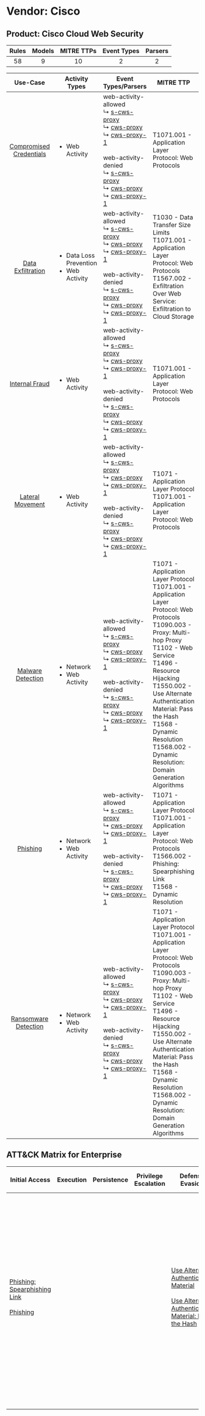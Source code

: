Vendor: Cisco
=============
Product: Cisco Cloud Web Security
---------------------------------
| Rules | Models | MITRE TTPs | Event Types | Parsers |
|:-----:|:------:|:----------:|:-----------:|:-------:|
|  58   |   9    |     10     |      2      |    2    |

|                                  Use-Case                                  | Activity Types                                              | Event Types/Parsers                                                                                                                                                                                                                                                                                                                                                                                       | MITRE TTP                                                                                                                                                                                                                                                                                                                                                    | Content                                                                                                                            |
|:--------------------------------------------------------------------------:| ----------------------------------------------------------- | --------------------------------------------------------------------------------------------------------------------------------------------------------------------------------------------------------------------------------------------------------------------------------------------------------------------------------------------------------------------------------------------------------- | ------------------------------------------------------------------------------------------------------------------------------------------------------------------------------------------------------------------------------------------------------------------------------------------------------------------------------------------------------------ | ---------------------------------------------------------------------------------------------------------------------------------- |
| [Compromised Credentials](../../../UseCases/uc_compromised_credentials.md) | <ul><li>Web Activity</li></ul>                              |  web-activity-allowed<br> ↳ [s-cws-proxy](Parsers/parserContent_s-cws-proxy.md)<br> ↳ [cws-proxy](Parsers/parserContent_cws-proxy.md)<br> ↳ [cws-proxy-1](Parsers/parserContent_cws-proxy-1.md)<br><br> web-activity-denied<br> ↳ [s-cws-proxy](Parsers/parserContent_s-cws-proxy.md)<br> ↳ [cws-proxy](Parsers/parserContent_cws-proxy.md)<br> ↳ [cws-proxy-1](Parsers/parserContent_cws-proxy-1.md)<br> | T1071.001 - Application Layer Protocol: Web Protocols<br>                                                                                                                                                                                                                                                                                                    | [<ul><li>11 Rules</li></ul><ul><li>1 Models</li></ul>](Rules_Models/r_m_cisco_cisco_cloud_web_security_Compromised_Credentials.md) |
|       [Data Exfiltration](../../../UseCases/uc_data_exfiltration.md)       | <ul><li>Data Loss Prevention</li><li>Web Activity</li></ul> |  web-activity-allowed<br> ↳ [s-cws-proxy](Parsers/parserContent_s-cws-proxy.md)<br> ↳ [cws-proxy](Parsers/parserContent_cws-proxy.md)<br> ↳ [cws-proxy-1](Parsers/parserContent_cws-proxy-1.md)<br><br> web-activity-denied<br> ↳ [s-cws-proxy](Parsers/parserContent_s-cws-proxy.md)<br> ↳ [cws-proxy](Parsers/parserContent_cws-proxy.md)<br> ↳ [cws-proxy-1](Parsers/parserContent_cws-proxy-1.md)<br> | T1030 - Data Transfer Size Limits<br>T1071.001 - Application Layer Protocol: Web Protocols<br>T1567.002 - Exfiltration Over Web Service: Exfiltration to Cloud Storage<br>                                                                                                                                                                                   | [<ul><li>3 Rules</li></ul>](Rules_Models/r_m_cisco_cisco_cloud_web_security_Data_Exfiltration.md)                                  |
|          [Internal Fraud](../../../UseCases/uc_internal_fraud.md)          | <ul><li>Web Activity</li></ul>                              |  web-activity-allowed<br> ↳ [s-cws-proxy](Parsers/parserContent_s-cws-proxy.md)<br> ↳ [cws-proxy](Parsers/parserContent_cws-proxy.md)<br> ↳ [cws-proxy-1](Parsers/parserContent_cws-proxy-1.md)<br><br> web-activity-denied<br> ↳ [s-cws-proxy](Parsers/parserContent_s-cws-proxy.md)<br> ↳ [cws-proxy](Parsers/parserContent_cws-proxy.md)<br> ↳ [cws-proxy-1](Parsers/parserContent_cws-proxy-1.md)<br> | T1071.001 - Application Layer Protocol: Web Protocols<br>                                                                                                                                                                                                                                                                                                    | [<ul><li>3 Rules</li></ul><ul><li>2 Models</li></ul>](Rules_Models/r_m_cisco_cisco_cloud_web_security_Internal_Fraud.md)           |
|        [Lateral Movement](../../../UseCases/uc_lateral_movement.md)        | <ul><li>Web Activity</li></ul>                              |  web-activity-allowed<br> ↳ [s-cws-proxy](Parsers/parserContent_s-cws-proxy.md)<br> ↳ [cws-proxy](Parsers/parserContent_cws-proxy.md)<br> ↳ [cws-proxy-1](Parsers/parserContent_cws-proxy-1.md)<br><br> web-activity-denied<br> ↳ [s-cws-proxy](Parsers/parserContent_s-cws-proxy.md)<br> ↳ [cws-proxy](Parsers/parserContent_cws-proxy.md)<br> ↳ [cws-proxy-1](Parsers/parserContent_cws-proxy-1.md)<br> | T1071 - Application Layer Protocol<br>T1071.001 - Application Layer Protocol: Web Protocols<br>                                                                                                                                                                                                                                                              | [<ul><li>5 Rules</li></ul><ul><li>3 Models</li></ul>](Rules_Models/r_m_cisco_cisco_cloud_web_security_Lateral_Movement.md)         |
|       [Malware Detection](../../../UseCases/uc_malware_detection.md)       | <ul><li>Network</li><li>Web Activity</li></ul>              |  web-activity-allowed<br> ↳ [s-cws-proxy](Parsers/parserContent_s-cws-proxy.md)<br> ↳ [cws-proxy](Parsers/parserContent_cws-proxy.md)<br> ↳ [cws-proxy-1](Parsers/parserContent_cws-proxy-1.md)<br><br> web-activity-denied<br> ↳ [s-cws-proxy](Parsers/parserContent_s-cws-proxy.md)<br> ↳ [cws-proxy](Parsers/parserContent_cws-proxy.md)<br> ↳ [cws-proxy-1](Parsers/parserContent_cws-proxy-1.md)<br> | T1071 - Application Layer Protocol<br>T1071.001 - Application Layer Protocol: Web Protocols<br>T1090.003 - Proxy: Multi-hop Proxy<br>T1102 - Web Service<br>T1496 - Resource Hijacking<br>T1550.002 - Use Alternate Authentication Material: Pass the Hash<br>T1568 - Dynamic Resolution<br>T1568.002 - Dynamic Resolution: Domain Generation Algorithms<br> | [<ul><li>39 Rules</li></ul><ul><li>4 Models</li></ul>](Rules_Models/r_m_cisco_cisco_cloud_web_security_Malware_Detection.md)       |
|                [Phishing](../../../UseCases/uc_phishing.md)                | <ul><li>Network</li><li>Web Activity</li></ul>              |  web-activity-allowed<br> ↳ [s-cws-proxy](Parsers/parserContent_s-cws-proxy.md)<br> ↳ [cws-proxy](Parsers/parserContent_cws-proxy.md)<br> ↳ [cws-proxy-1](Parsers/parserContent_cws-proxy-1.md)<br><br> web-activity-denied<br> ↳ [s-cws-proxy](Parsers/parserContent_s-cws-proxy.md)<br> ↳ [cws-proxy](Parsers/parserContent_cws-proxy.md)<br> ↳ [cws-proxy-1](Parsers/parserContent_cws-proxy-1.md)<br> | T1071 - Application Layer Protocol<br>T1071.001 - Application Layer Protocol: Web Protocols<br>T1566.002 - Phishing: Spearphishing Link<br>T1568 - Dynamic Resolution<br>                                                                                                                                                                                    | [<ul><li>8 Rules</li></ul>](Rules_Models/r_m_cisco_cisco_cloud_web_security_Phishing.md)                                           |
|    [Ransomware Detection](../../../UseCases/uc_ransomware_detection.md)    | <ul><li>Network</li><li>Web Activity</li></ul>              |  web-activity-allowed<br> ↳ [s-cws-proxy](Parsers/parserContent_s-cws-proxy.md)<br> ↳ [cws-proxy](Parsers/parserContent_cws-proxy.md)<br> ↳ [cws-proxy-1](Parsers/parserContent_cws-proxy-1.md)<br><br> web-activity-denied<br> ↳ [s-cws-proxy](Parsers/parserContent_s-cws-proxy.md)<br> ↳ [cws-proxy](Parsers/parserContent_cws-proxy.md)<br> ↳ [cws-proxy-1](Parsers/parserContent_cws-proxy-1.md)<br> | T1071 - Application Layer Protocol<br>T1071.001 - Application Layer Protocol: Web Protocols<br>T1090.003 - Proxy: Multi-hop Proxy<br>T1102 - Web Service<br>T1496 - Resource Hijacking<br>T1550.002 - Use Alternate Authentication Material: Pass the Hash<br>T1568 - Dynamic Resolution<br>T1568.002 - Dynamic Resolution: Domain Generation Algorithms<br> | [<ul><li>36 Rules</li></ul><ul><li>3 Models</li></ul>](Rules_Models/r_m_cisco_cisco_cloud_web_security_Ransomware_Detection.md)    |

ATT&CK Matrix for Enterprise
----------------------------
| Initial Access                                                                                                                                     | Execution | Persistence | Privilege Escalation | Defense Evasion                                                                                                                                                                                         | Credential Access | Discovery | Lateral Movement                                                                           | Collection | Command and Control                                                                                                                                                                                                                                                                                                                                                                                                                                                                                                                                                        | Exfiltration                                                                                                                                                                                                                                                                          | Impact                                                                  |
| -------------------------------------------------------------------------------------------------------------------------------------------------- | --------- | ----------- | -------------------- | ------------------------------------------------------------------------------------------------------------------------------------------------------------------------------------------------------- | ----------------- | --------- | ------------------------------------------------------------------------------------------ | ---------- | -------------------------------------------------------------------------------------------------------------------------------------------------------------------------------------------------------------------------------------------------------------------------------------------------------------------------------------------------------------------------------------------------------------------------------------------------------------------------------------------------------------------------------------------------------------------------- | ------------------------------------------------------------------------------------------------------------------------------------------------------------------------------------------------------------------------------------------------------------------------------------- | ----------------------------------------------------------------------- |
| [Phishing: Spearphishing Link](https://attack.mitre.org/techniques/T1566/002)<br><br>[Phishing](https://attack.mitre.org/techniques/T1566)<br><br> |           |             |                      | [Use Alternate Authentication Material](https://attack.mitre.org/techniques/T1550)<br><br>[Use Alternate Authentication Material: Pass the Hash](https://attack.mitre.org/techniques/T1550/002)<br><br> |                   |           | [Use Alternate Authentication Material](https://attack.mitre.org/techniques/T1550)<br><br> |            | [Web Service](https://attack.mitre.org/techniques/T1102)<br><br>[Application Layer Protocol: Web Protocols](https://attack.mitre.org/techniques/T1071/001)<br><br>[Dynamic Resolution](https://attack.mitre.org/techniques/T1568)<br><br>[Dynamic Resolution: Domain Generation Algorithms](https://attack.mitre.org/techniques/T1568/002)<br><br>[Proxy: Multi-hop Proxy](https://attack.mitre.org/techniques/T1090/003)<br><br>[Application Layer Protocol](https://attack.mitre.org/techniques/T1071)<br><br>[Proxy](https://attack.mitre.org/techniques/T1090)<br><br> | [Data Transfer Size Limits](https://attack.mitre.org/techniques/T1030)<br><br>[Exfiltration Over Web Service: Exfiltration to Cloud Storage](https://attack.mitre.org/techniques/T1567/002)<br><br>[Exfiltration Over Web Service](https://attack.mitre.org/techniques/T1567)<br><br> | [Resource Hijacking](https://attack.mitre.org/techniques/T1496)<br><br> |